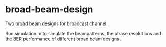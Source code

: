 # broad-beam-design
Two broad beam designs for broadcast channel.

Run simulation.m to simulate the beampatterns, the phase resolutions and the BER performance of different broad beam designs.

